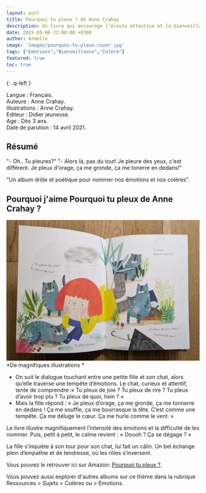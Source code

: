 ```yaml
---
layout: post
title: Pourquoi tu pleux ? de Anne Crahay 
description: Un livre qui encourage l’écoute attentive et la bienveillance, tout en dédramatisant les larmes. Un support précieux pour apprendre à accueillir les émotions, simplement, sans jugement.
date: 2025-05-06 22:00:00 +0300
author: Armelle
image: 'images/pourquoi-tu-pleux-cover.jpg'
tags: ["Emotions","Bienveillance","Colère"]
featured: true
toc: true
---
```


{: .q-left }

Langue : Français.      
Auteure : Anne Crahay.                     
Illustrations : Anne Crahay.            
Editeur : Didier jeunesse.             
Age : Dès 3 ans.     
Date de parution : 14 avril 2021.   

## Résumé

"- Oh...Tu pleures?"
"- Alors là, pas du tout! Je pleure des yeux, c'est différent. Je pleux d'orage, ça me gronde, ça me tonerre en dedans!"

"Un album drôle et poétique pour nommer nos émotions et nos colères".

## Pourquoi j'aime Pourquoi tu pleux de Anne Crahay ?

![De magnifiques illustrations](images/pourquoi-tu-pleux-int.jpg)
*De magnifiques illustrations *
- On suit le dialogue touchant entre une petite fille et son chat, alors qu’elle traverse une tempête d’émotions. Le chat, curieux et attentif, tente de comprendre :« Tu pleux de joie ? Tu pleux de rire ? Tu pleux d’avoir trop plu ? Tu pleux de quoi, hein ? »
- Mais la fille répond : « Je pleux d’orage, ça me gronde, ça me tonnerre en dedans ! Ça me souffle, ça me bourrasque la tête. C’est comme une tempête. Ça me déluge le cœur. Ça me hurle comme le vent. »

Le livre illustre magnifiquement l’intensité des émotions et la difficulté de les nommer. Puis, petit à petit, le calme revient : « Ooooh ? Ça se dégage ? »

La fille s’inquiète à son tour pour son chat, lui fait un câlin. Un bel échange plein d’empathie et de tendresse, où les rôles s’inversent.

Vous pouvez le retrouver ici sur Amazon: [Pourquoi tu pleux ?](https://amzn.to/3FFKsiQ). 

Vous pouvez aussi explorer d'autres albums sur ce thème dans la rubrique Ressources > Sujets > Colères ou > Emotions.





